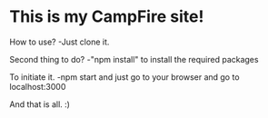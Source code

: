 # This is my CampFire site!

How to use?
-Just clone it.

Second thing to do?
-"npm install" to install the required packages 

To initiate it.
-npm start and just go to your browser and go to localhost:3000


And that is all. :)
